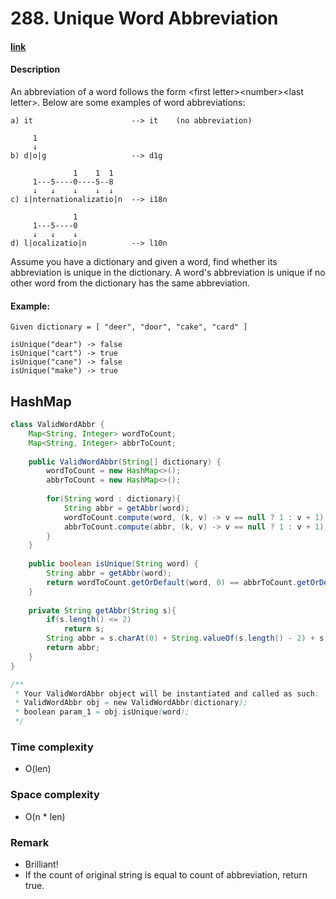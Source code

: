 # 288. Unique Word Abbreviation

#### [link](https://leetcode.com/problems/unique-word-abbreviation/)

#### Description
An abbreviation of a word follows the form \<first letter\>\<number\>\<last letter\>. Below are some examples of word abbreviations:
```
a) it                      --> it    (no abbreviation)

     1
     ↓
b) d|o|g                   --> d1g

              1    1  1
     1---5----0----5--8
     ↓   ↓    ↓    ↓  ↓    
c) i|nternationalizatio|n  --> i18n

              1
     1---5----0
     ↓   ↓    ↓
d) l|ocalizatio|n          --> l10n
```
Assume you have a dictionary and given a word, find whether its abbreviation is unique in the dictionary. A word's abbreviation is unique if no other word from the dictionary has the same abbreviation.

#### Example:
```
Given dictionary = [ "deer", "door", "cake", "card" ]

isUnique("dear") -> false
isUnique("cart") -> true
isUnique("cane") -> false
isUnique("make") -> true
```

## HashMap
```java
class ValidWordAbbr {
    Map<String, Integer> wordToCount;
    Map<String, Integer> abbrToCount;
    
    public ValidWordAbbr(String[] dictionary) {
        wordToCount = new HashMap<>();
        abbrToCount = new HashMap<>();
        
        for(String word : dictionary){
            String abbr = getAbbr(word);
            wordToCount.compute(word, (k, v) -> v == null ? 1 : v + 1);
            abbrToCount.compute(abbr, (k, v) -> v == null ? 1 : v + 1);
        }
    }
    
    public boolean isUnique(String word) {
        String abbr = getAbbr(word);
        return wordToCount.getOrDefault(word, 0) == abbrToCount.getOrDefault(abbr, 0);
    }
    
    private String getAbbr(String s){
        if(s.length() <= 2)
            return s;
        String abbr = s.charAt(0) + String.valueOf(s.length() - 2) + s.charAt(s.length() - 1);
        return abbr;
    }
}

/**
 * Your ValidWordAbbr object will be instantiated and called as such:
 * ValidWordAbbr obj = new ValidWordAbbr(dictionary);
 * boolean param_1 = obj.isUnique(word);
 */
```
### Time complexity
* O(len)
### Space complexity
* O(n * len)
### Remark
* Brilliant!
* If the count of original string is equal to count of abbreviation, return true.